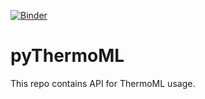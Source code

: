 [![Binder](https://mybinder.org/badge_logo.svg)](https://mybinder.org/v2/gh/matzegltg/pyThermoML.git/HEAD)

# pyThermoML
This repo contains API for ThermoML usage.
